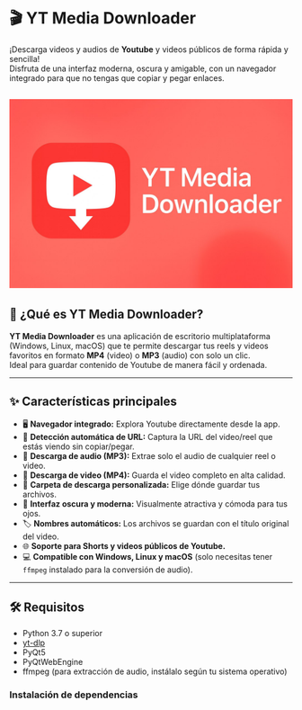 # 🎬 YT Media Downloader

¡Descarga videos y audios de **Youtube** y videos públicos de forma rápida y sencilla!  
Disfruta de una interfaz moderna, oscura y amigable, con un navegador integrado para que no tengas que copiar y pegar enlaces.

![ytmd](assets/splash.png)
---

## 🚀 ¿Qué es YT Media Downloader?

**YT Media Downloader** es una aplicación de escritorio multiplataforma (Windows, Linux, macOS) que te permite descargar tus reels y videos favoritos en formato **MP4** (video) o **MP3** (audio) con solo un clic.  
Ideal para guardar contenido de Youtube de manera fácil y ordenada.

---

## ✨ Características principales

- 🖥️ **Navegador integrado:** Explora Youtube directamente desde la app.
- 🔗 **Detección automática de URL:** Captura la URL del video/reel que estás viendo sin copiar/pegar.
- 🎵 **Descarga de audio (MP3):** Extrae solo el audio de cualquier reel o video.
- 🎥 **Descarga de video (MP4):** Guarda el video completo en alta calidad.
- 📁 **Carpeta de descarga personalizada:** Elige dónde guardar tus archivos.
- 🌙 **Interfaz oscura y moderna:** Visualmente atractiva y cómoda para tus ojos.
- 🏷️ **Nombres automáticos:** Los archivos se guardan con el título original del video.
- 🌐 **Soporte para Shorts y videos públicos de Youtube.**
- 💻 **Compatible con Windows, Linux y macOS** (solo necesitas tener `ffmpeg` instalado para la conversión de audio).

---

## 🛠️ Requisitos

- Python 3.7 o superior
- [yt-dlp](https://github.com/yt-dlp/yt-dlp)
- PyQt5
- PyQtWebEngine
- ffmpeg (para extracción de audio, instálalo según tu sistema operativo)

### Instalación de dependencias
